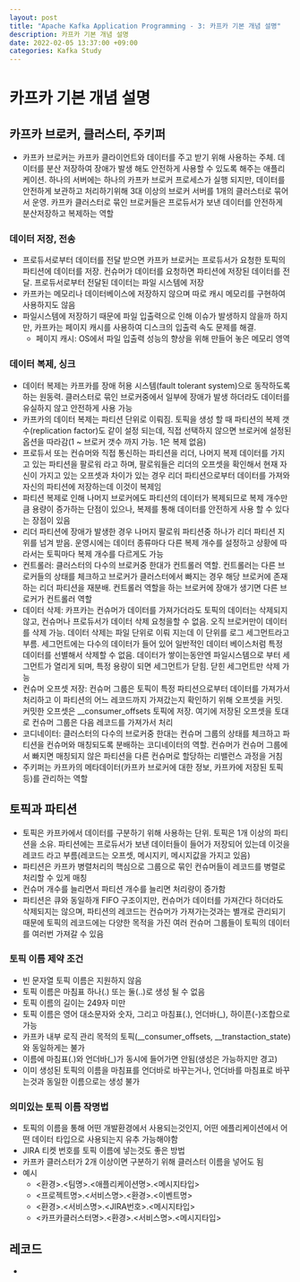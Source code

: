 ```yaml
---
layout: post
title: "Apache Kafka Application Programming - 3: 카프카 기본 개념 설명"
description: 카프카 기본 개념 설명
date: 2022-02-05 13:37:00 +09:00
categories: Kafka Study
---
```



# 카프카 기본 개념 설명

## 카프카 브로커, 클러스터, 주키퍼
- 카프카 브로커는 카프카 클라이언트와 데이터를 주고 받기 위해 사용하는 주체. 데이터를 분산 저장하여 장애가 발생 해도 안전하게 사용할 수 있도록 해주는 애플리케이션. 하나의 서버에는 하나의 카프카 브로커 프로세스가 실행 되지만, 데이터를 안전하게 보관하고 처리하기위해 3대 이상의 브로커 서버를 1개의 클러스터로 묶어서 운영. 카프카 클러스터로 묶인 브로커들은 프로듀서가 보낸 데이터를 안전하게 분산저장하고 복제하는 역할

### 데이터 저장, 전송
- 프로듀서로부터 데이터를 전달 받으면 카프카 브로커는 프로듀서가 요청한 토픽의 파티션에 데이터를 저장. 컨슈머가 데이터를 요청하면 파티션에 저장된 데이터를 전달. 프로듀서로부터 전달된 데이터는 파일 시스템에 저장
- 카프카는 메모리나 데이터베이스에 저장하지 않으며 따로 캐시 메모리를 구현하여 사용하지도 않음
- 파일시스템에 저장하기 때문에 파일 입출력으로 인해 이슈가 발생하지 않을까 하지만, 카프카는 페이지 캐시를 사용하여 디스크의 입출력 속도 문제를 해결. 
    * 페이지 캐시: OS에서 파일 입출력 성능의 향상을 위해 만들어 놓은 메모리 영역

### 데이터 복제, 싱크
- 데이터 복제는 카프카를 장애 허용 시스템(fault tolerant system)으로 동작하도록 하는 원동력. 클러스터로 묶인 브로커중에서 일부에 장애가 발생 하더라도 데이터를 유실하지 않고 안전하게 사용 가능
- 카프카의 데이터 복제는 파티션 단위로 이뤄짐. 토픽을 생성 할 때 파티션의 복제 갯수(replication factor)도 같이 설정 되는데, 직접 선택하지 않으면 브로커에 설정된 옵션을 따라감(1 ~ 브로커 갯수 까지 가능. 1은 복제 없음)
- 프로듀서 또는 컨슈머와 직접 통신하는 파티션을 리더, 나머지 복제 데이터를 가지고 있는 파티션을 팔로워 라고 하며, 팔로워들은 리더의 오프셋을 확인해서 현재 자신이 가지고 있는 오프셋과 차이가 있는 경우 리더 파티션으로부터 데이터를 가져와 자신의 파티션에 저장하는데 이것이 복제임
- 파티션 복제로 인해 나머지 브로커에도 파티션의 데이터가 복제되므로 복제 개수만큼 용량이 증가하는 단점이 있으나, 복제를 통해 데이터를 안전하게 사용 할 수 있다는 장점이 있음
- 리더 파티션에 장애가 발생한 경우 나머지 팔로워 파티션중 하나가 리더 파티션 지위를 넘겨 받음. 운영시에는 데이터 종류마다 다른 복제 개수를 설정하고 상황에 따라서는 토픽마다 복제 개수를 다르게도 가능
- 컨트롤러: 클러스터의 다수의 브로커중 한대가 컨트롤러 역할. 컨트롤러는 다른 브로커들의 상태를 체크하고 브로커가 클러스터에서 빠지는 경우 해당 브로커에 존재하는 리더 파티션을 재분배. 컨트롤러 역할을 하는 브로커에 장애가 생기면 다른 브로커가 컨트롤러 역할
- 데이터 삭제: 카프카는 컨슈머가 데이터를 가져가더라도 토픽의 데이터는 삭제되지 않고, 컨슈머나 프로듀서가 데이터 삭제 요청을할 수 없음. 오직 브로커만이 데이터를 삭제 가능. 데이터 삭제는 파일 단위로 이뤄 지는데 이 단위를 로그 세그먼트라고 부름. 세그먼트에는 다수의 데이터가 들어 있어 일반적인 데이터 베이스처럼 특정 데이터를 선별해서 삭제할 수 없음. 데이터가 쌓이는동안엔 파일시스템으로 부터 세그먼트가 열리게 되며, 특정 용량이 되면 세그먼트가 닫힘. 닫힌 세그먼트만 삭제 가능
- 컨슈머 오프셋 저장: 컨슈머 그룹은 토픽이 특정 파티션으로부터 데이터를 가져가서 처리하고 이 파티션의 어느 레코드까지 가져갔는지 확인하기 위해 오프셋을 커밋. 커밋한 오프셋은 __consumer_offsets 토픽에 저장. 여기에 저장된 오프셋을 토대로 컨슈머 그룹은 다음 레코드를 가져가서 처리
- 코디네이터: 클러스터의 다수의 브로커중 한대는 컨슈머 그룹의 상태를 체크하고 파티션을 컨슈머와 매칭되도록 분배하는 코디네이터의 역할. 컨슈머가 컨슈머 그룹에서 빠지면 매칭되지 않은 파티션을 다른 컨슈머로 할당하는 리밸런스 과정을 거침
- 주키퍼는 카프카의 메타데이터(카프카 브로커에 대한 정보, 카프카에 저장된 토픽 등)를 관리하는 역할

## 토픽과 파티션
- 토픽은 카프카에서 데이터를 구분하기 위해 사용하는 단위. 토픽은 1개 이상의 파티션을 소유. 파티션에는 프로듀서가 보낸 데이터들이 들어가 저장되어 있는데 이것을 레코드 라고 부름(레코드는 오프셋, 메시지키, 메시지값을 가지고 있음)
- 파티션은 카프카 병렬처리의 핵심으로 그룹으로 묶인 컨슈머들이 레코드를 병렬로 처리할 수 있게 매칭
- 컨슈머 개수를 늘리면서 파티션 개수를 늘리면 처리량이 증가함
- 파티션은 큐와 동일하개 FIFO 구조이지만, 컨슈머가 데이터를 가져간다 하더라도 삭제되지는 않으며, 파티션의 레코드는 컨슈머가 가져가는것과는 별개로 관리되기 때문에  토픽의 레코드에는 다양한 목적을 가진 여러 컨슈머 그룹들이 토픽의 데이터를 여러번 가져갈 수 있음

### 토픽 이름 제약 조건
- 빈 문자열 토픽 이름은 지원하지 않음
- 토픽 이름은 마침표 하나(.) 또는 둘(..)로 생성 될 수 없음
- 토픽 이름의 길이는 249자 미만
- 토픽 이름은 영어 대소문자와 숫자, 그리고 마침표(.), 언더바(_), 하이픈(-)조합으로 가능
- 카프카 내부 로직 관리 목적의 토픽(__consumer_offsets, __transtaction_state)와 동일하게는 불가
- 이름에 마침표(.)와 언더바(_)가 동시에 들어가면 안됨(생성은 가능하지만 경고)
- 이미 생성된 토픽의 이름을 마침표를 언더바로 바꾸는거나, 언더바를 마침표로 바꾸는것과 동일한 이름으로는 생성 불가

### 의미있는 토픽 이름 작명법
- 토픽의 이름을 통해 어떤 개발환경에서 사용되는것인지, 어떤 에플리케이션에서 어떤 데이터 타입으로 사용되는지 유추 가능해야함
- JIRA 티켓 번호를 토픽 이름에 넣는것도 좋은 방법
- 카프카 클러스터가 2개 이상이면 구분하기 위해 클러스터 이름을 넣어도 됨
- 예시
    * <환경>.<팀명>.<애플리케이션명>.<메시지타입>
    * <프로젝트명>.<서비스명>.<환경>.<이벤트명>
    * <환경>.<서비스명>.<JIRA번호>.<메시지타입>
    * <카프카클러스터명>.<환경>.<서비스명>.<메시지타입>

## 레코드
- 